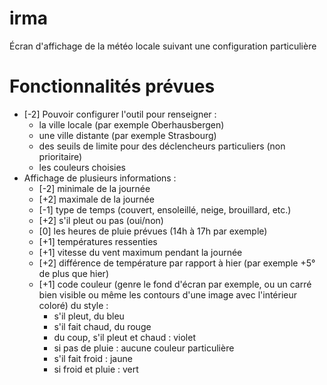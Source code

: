 # irma

Écran d'affichage de la météo locale suivant une configuration particulière

# Fonctionnalités prévues

  * [-2] Pouvoir configurer l'outil pour renseigner : 
    * la ville locale (par exemple Oberhausbergen)
    * une ville distante (par exemple Strasbourg)
    * des seuils de limite pour des déclencheurs particuliers (non prioritaire)
    * les couleurs choisies
  * Affichage de plusieurs informations : 
    * [-2] minimale de la journée
    * [+2] maximale de la journée
    * [-1] type de temps (couvert, ensoleillé, neige, brouillard, etc.)
    * [+2] s'il pleut ou pas (oui/non)
    * [0] les heures de pluie prévues (14h à 17h par exemple)
    * [+1] températures ressenties
    * [+1] vitesse du vent maximum pendant la journée
    * [+2] différence de température par rapport à hier (par exemple +5° de plus que hier)
    * [+1] code couleur (genre le fond d'écran par exemple, ou un carré bien visible ou même les contours d'une image avec l'intérieur coloré) du style : 
      * s'il pleut, du bleu
      * s'il fait chaud, du rouge
      * du coup, s'il pleut et chaud : violet
      * si pas de pluie : aucune couleur particulière
      * s'il fait froid : jaune
      * si froid et pluie : vert
